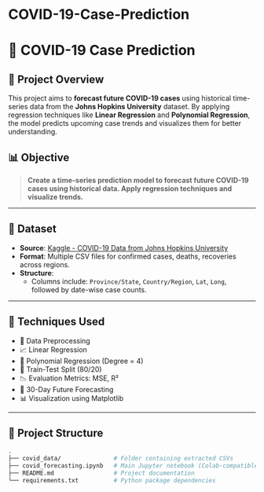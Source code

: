 # COVID-19-Case-Prediction
# 🦠 COVID-19 Case Prediction

## 📌 Project Overview

This project aims to **forecast future COVID-19 cases** using historical time-series data from the **Johns Hopkins University** dataset. By applying regression techniques like **Linear Regression** and **Polynomial Regression**, the model predicts upcoming case trends and visualizes them for better understanding.

## 📊 Objective

> **Create a time-series prediction model to forecast future COVID-19 cases using historical data. Apply regression techniques and visualize trends.**

---

## 📂 Dataset

- **Source**: [Kaggle - COVID-19 Data from Johns Hopkins University](https://www.kaggle.com/datasets/antgoldbloom/covid19-data-from-john-hopkins-university)
- **Format**: Multiple CSV files for confirmed cases, deaths, recoveries across regions.
- **Structure**:
  - Columns include: `Province/State`, `Country/Region`, `Lat`, `Long`, followed by date-wise case counts.
  
---

## 🧪 Techniques Used

- 📌 Data Preprocessing
- 📈 Linear Regression
- 🧮 Polynomial Regression (Degree = 4)
- 🔀 Train-Test Split (80/20)
- 📉 Evaluation Metrics: MSE, R²
- 📅 30-Day Future Forecasting
- 📊 Visualization using Matplotlib

---

## 📁 Project Structure

```bash
.
├── covid_data/               # Folder containing extracted CSVs
├── covid_forecasting.ipynb   # Main Jupyter notebook (Colab-compatible)
├── README.md                 # Project documentation
└── requirements.txt          # Python package dependencies

